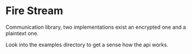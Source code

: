 # Fire Stream

Communication library, two implementations exist an encrypted one and a
plaintext one.

Look into the examples directory to get a sense how the api works.